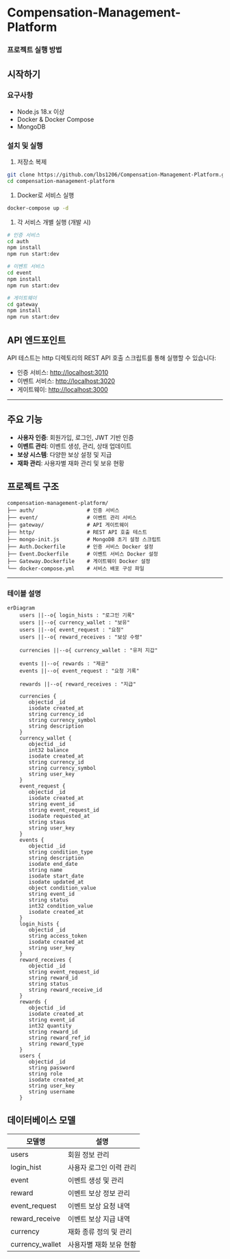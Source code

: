 # Compensation-Management-Platform

### 프로젝트 실행 방법
## 시작하기
### 요구사항
- Node.js 18.x 이상
- Docker & Docker Compose
- MongoDB

### 설치 및 실행
1. 저장소 복제
``` bash
git clone https://github.com/lbs1206/Compensation-Management-Platform.git
cd compensation-management-platform
```
1. Docker로 서비스 실행
``` bash
docker-compose up -d
```
1. 각 서비스 개별 실행 (개발 시)
``` bash
# 인증 서비스
cd auth
npm install
npm run start:dev

# 이벤트 서비스
cd event
npm install
npm run start:dev

# 게이트웨이
cd gateway
npm install
npm run start:dev
```
## API 엔드포인트
API 테스트는 http 디렉토리의 REST API 호출 스크립트를 통해 실행할 수 있습니다:
- 인증 서비스: [http://localhost:3010](http://localhost:3010)
- 이벤트 서비스: [http://localhost:3020](http://localhost:3020)
- 게이트웨이: [http://localhost:3000](http://localhost:3000)

---

## 주요 기능
- **사용자 인증**: 회원가입, 로그인, JWT 기반 인증
- **이벤트 관리**: 이벤트 생성, 관리, 상태 업데이트
- **보상 시스템**: 다양한 보상 설정 및 지급
- **재화 관리**: 사용자별 재화 관리 및 보유 현황

## 프로젝트 구조
``` 
compensation-management-platform/
├── auth/                 # 인증 서비스
├── event/                # 이벤트 관리 서비스
├── gateway/              # API 게이트웨이
├── http/                 # REST API 호출 테스트
├── mongo-init.js         # MongoDB 초기 설정 스크립트
├── Auth.Dockerfile       # 인증 서비스 Docker 설정
├── Event.Dockerfile      # 이벤트 서비스 Docker 설정
├── Gateway.Dockerfile    # 게이트웨이 Docker 설정
└── docker-compose.yml    # 서비스 배포 구성 파일
```



---
### 테이블 설명
```mermaid
erDiagram
    users ||--o{ login_hists : "로그인 기록"
    users ||--o{ currency_wallet : "보유"
    users ||--o{ event_request : "요청"
    users ||--o{ reward_receives : "보상 수령"

    currencies ||--o{ currency_wallet : "유저 지갑"

    events ||--o{ rewards : "제공"
    events ||--o{ event_request : "요청 기록"

    rewards ||--o{ reward_receives : "지급"

    currencies {
       objectid _id
       isodate created_at
       string currency_id
       string currency_symbol
       string description
    }
    currency_wallet {
       objectid _id
       int32 balance
       isodate created_at
       string currency_id
       string currency_symbol
       string user_key
    }
    event_request {
       objectid _id
       isodate created_at
       string event_id
       string event_request_id
       isodate requested_at
       string staus
       string user_key
    }
    events {
       objectid _id
       string condition_type
       string description
       isodate end_date
       string name
       isodate start_date
       isodate updated_at
       object condition_value
       string event_id
       string status
       int32 condition_value
       isodate created_at
    }
    login_hists {
       objectid _id
       string access_token
       isodate created_at
       string user_key
    }
    reward_receives {
       objectid _id
       string event_request_id
       string reward_id
       string status
       string reward_receive_id
    }
    rewards {
       objectid _id
       isodate created_at
       string event_id
       int32 quantity
       string reward_id
       string reward_ref_id
       string reward_type
    }
    users {
       objectid _id
       string password
       string role
       isodate created_at
       string user_key
       string username
    }
```

## 데이터베이스 모델

| 모델명 | 설명 |
|-------|------|
| users | 회원 정보 관리 |
| login_hist | 사용자 로그인 이력 관리 |
| event | 이벤트 생성 및 관리 |
| reward | 이벤트 보상 정보 관리 |
| event_request | 이벤트 보상 요청 내역 |
| reward_receive | 이벤트 보상 지급 내역 |
| currency | 재화 종류 정의 및 관리 |
| currency_wallet | 사용자별 재화 보유 현황 |



